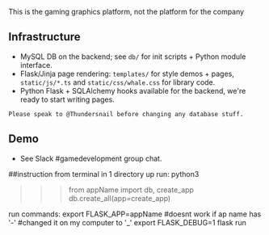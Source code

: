 This is the gaming graphics platform, not the platform for the company

## Infrastructure
- MySQL DB on the backend; see `db/` for init scripts + Python module interface.
- Flask/Jinja page rendering: `templates/` for style demos + pages, `static/js/*.ts` and `static/css/whale.css` for library code.
- Python Flask + SQLAlchemy hooks available for the backend, we're ready to start writing pages.
```
Please speak to @Thundersnail before changing any database stuff.
```

## Demo
- See Slack #gamedevelopment group chat.


##instruction
from terminal in 1 directory up run: 
python3
>>>from appName import db, create_app
>>>db.create_all(app=create_app)

run commands:
export FLASK_APP=appName
#doesnt work if ap name has '-'
#changed it on my computer to '_'
export FLASK_DEBUG=1
flask run